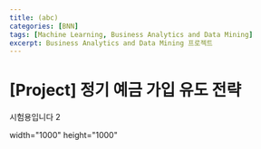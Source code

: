```yaml
---
title: (abc)
categories: [BNN]
tags: [Machine Learning, Business Analytics and Data Mining]
excerpt: Business Analytics and Data Mining 프로젝트
---
```


# [Project] 정기 예금 가입 유도 전략

<object data="/assets/pdf/temp.pdf" type='application/pdf'/></object>

시험용입니다 2

width="1000" height="1000" 